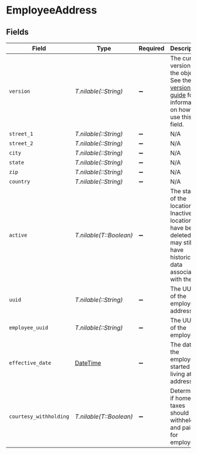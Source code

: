 # EmployeeAddress


## Fields

| Field                                                                                                                                                             | Type                                                                                                                                                              | Required                                                                                                                                                          | Description                                                                                                                                                       |
| ----------------------------------------------------------------------------------------------------------------------------------------------------------------- | ----------------------------------------------------------------------------------------------------------------------------------------------------------------- | ----------------------------------------------------------------------------------------------------------------------------------------------------------------- | ----------------------------------------------------------------------------------------------------------------------------------------------------------------- |
| `version`                                                                                                                                                         | *T.nilable(::String)*                                                                                                                                             | :heavy_minus_sign:                                                                                                                                                | The current version of the object. See the [versioning guide](https://docs.gusto.com/embedded-payroll/docs/idempotency) for information on how to use this field. |
| `street_1`                                                                                                                                                        | *T.nilable(::String)*                                                                                                                                             | :heavy_minus_sign:                                                                                                                                                | N/A                                                                                                                                                               |
| `street_2`                                                                                                                                                        | *T.nilable(::String)*                                                                                                                                             | :heavy_minus_sign:                                                                                                                                                | N/A                                                                                                                                                               |
| `city`                                                                                                                                                            | *T.nilable(::String)*                                                                                                                                             | :heavy_minus_sign:                                                                                                                                                | N/A                                                                                                                                                               |
| `state`                                                                                                                                                           | *T.nilable(::String)*                                                                                                                                             | :heavy_minus_sign:                                                                                                                                                | N/A                                                                                                                                                               |
| `zip`                                                                                                                                                             | *T.nilable(::String)*                                                                                                                                             | :heavy_minus_sign:                                                                                                                                                | N/A                                                                                                                                                               |
| `country`                                                                                                                                                         | *T.nilable(::String)*                                                                                                                                             | :heavy_minus_sign:                                                                                                                                                | N/A                                                                                                                                                               |
| `active`                                                                                                                                                          | *T.nilable(T::Boolean)*                                                                                                                                           | :heavy_minus_sign:                                                                                                                                                | The status of the location. Inactive locations have been deleted, but may still have historical data associated with them.                                        |
| `uuid`                                                                                                                                                            | *T.nilable(::String)*                                                                                                                                             | :heavy_minus_sign:                                                                                                                                                | The UUID of the employee address                                                                                                                                  |
| `employee_uuid`                                                                                                                                                   | *T.nilable(::String)*                                                                                                                                             | :heavy_minus_sign:                                                                                                                                                | The UUID of the employee                                                                                                                                          |
| `effective_date`                                                                                                                                                  | [DateTime](https://ruby-doc.org/stdlib-2.6.1/libdoc/date/rdoc/DateTime.html)                                                                                      | :heavy_minus_sign:                                                                                                                                                | The date the employee started living at the address.                                                                                                              |
| `courtesy_withholding`                                                                                                                                            | *T.nilable(T::Boolean)*                                                                                                                                           | :heavy_minus_sign:                                                                                                                                                | Determines if home taxes should be withheld and paid for employee.                                                                                                |